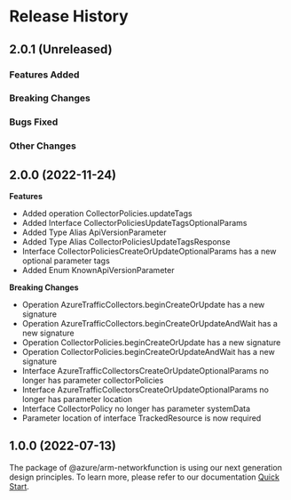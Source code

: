 # Release History

## 2.0.1 (Unreleased)

### Features Added

### Breaking Changes

### Bugs Fixed

### Other Changes

## 2.0.0 (2022-11-24)
    
**Features**

  - Added operation CollectorPolicies.updateTags
  - Added Interface CollectorPoliciesUpdateTagsOptionalParams
  - Added Type Alias ApiVersionParameter
  - Added Type Alias CollectorPoliciesUpdateTagsResponse
  - Interface CollectorPoliciesCreateOrUpdateOptionalParams has a new optional parameter tags
  - Added Enum KnownApiVersionParameter

**Breaking Changes**

  - Operation AzureTrafficCollectors.beginCreateOrUpdate has a new signature
  - Operation AzureTrafficCollectors.beginCreateOrUpdateAndWait has a new signature
  - Operation CollectorPolicies.beginCreateOrUpdate has a new signature
  - Operation CollectorPolicies.beginCreateOrUpdateAndWait has a new signature
  - Interface AzureTrafficCollectorsCreateOrUpdateOptionalParams no longer has parameter collectorPolicies
  - Interface AzureTrafficCollectorsCreateOrUpdateOptionalParams no longer has parameter location
  - Interface CollectorPolicy no longer has parameter systemData
  - Parameter location of interface TrackedResource is now required
    
    
## 1.0.0 (2022-07-13)

The package of @azure/arm-networkfunction is using our next generation design principles. To learn more, please refer to our documentation [Quick Start](https://aka.ms/js-track2-quickstart).
